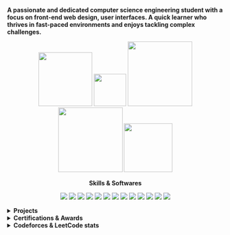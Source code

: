 <p><b>A passionate and dedicated computer science engineering student with a focus on front-end web design, user interfaces. A quick learner who thrives in fast-paced environments and enjoys tackling complex challenges.</b></p>

<!-- Image Sheilds Section -->

<div align="center">
  <p>
    <a href="https://stackoverflow.com/users/21026575/tahsin-hasib"><img src="https://img.shields.io/badge/-Stackoverflow-FE7A16?style=flat&logo=stack-overflow&logoColor=white" width="125px"></a>
    <a href="https://www.reddit.com/user/TahsinHasib"><img src="https://img.shields.io/badge/Reddit-%23FF4500.svg?style=flat&logo=Reddit&logoColor=white" width="75px"></a>
    <a href="https://codeforces.com/profile/tahsinhasib"><img src="https://codeforces-readme-stats.vercel.app/api/badge?username=tahsinhasib" width="150px"></a>
    <a href="https://leetcode.com/tahsinhasib/"><img src="https://img.shields.io/badge/dynamic/json?style=flat&labelColor=black&color=%23ffa116&label=Solved&query=solvedOverTotal&url=https%3A%2F%2Fleetcode-badge.vercel.app%2Fapi%2Fusers%2Ftahsinhasib&logo=leetcode&logoColor=yellow" width="150px"></a>
    <a href="https://www.hackerrank.com/tahsinhasib"><img src="https://img.shields.io/badge/-Hackerrank-2EC866?style=flat&logo=HackerRank&logoColor=white" width="113px"></a>
  </p>
</div>


<!-- Skills & Softwares Section -->

<div align="center">
  <p><b>Skills & Softwares</b></p>
  <p>
  <img src="https://skillicons.dev/icons?i=c" /><img>
  <img src="https://skillicons.dev/icons?i=cpp" />
  <img src="https://skillicons.dev/icons?i=java" />
  <img src="https://skillicons.dev/icons?i=cs" />
  <img src="https://skillicons.dev/icons?i=html" />
  <img src="https://skillicons.dev/icons?i=css" />
  <img src="https://skillicons.dev/icons?i=python" />
  <img src="https://skillicons.dev/icons?i=vscode" />
  <img src="https://skillicons.dev/icons?i=visualstudio" />
  <img src="https://skillicons.dev/icons?i=figma" />
  <img src="https://skillicons.dev/icons?i=git" />
  <img src="https://skillicons.dev/icons?i=mysql" />
  <img src="https://skillicons.dev/icons?i=ps" />
</p>
</div>


<!-- Projects Section -->

<details>
  <summary><b>Projects</b></summary>
  <ul type="disc">
    <li><i>Portfolio website <a href="https://tahsinhasib.github.io/Disha-Portfolio/">Disha's Portfolio Website</a></i></li>
    <li><i>Exhibit (an event organization windows application using WinForm) <a href="https://github.com/tahsinhasib/Exhibit">Exhibit</a></i></li>
  </ul>
</details>



<!-- Certificates Section -->

<details>
  <summary><b>Certifications & Awards</b></summary>
  <ul type="disc">
    <li><i>Academic award at American International University - Bangladesh <a href="https://www.linkedin.com/feed/update/urn:li:activity:7091769365016039424/">Dean's List Award</a></i></li>
    <li><i>Computer hardware and software <a href="https://www.credly.com/badges/a4194921-7625-407c-93e7-48d55fdda832/linked_in_profile">IT Essentials issued by CISCO</a></i></li>
    <li><i>Intro to Machine Learning <a href="https://www.kaggle.com/learn/certification/tahsinhasib/intro-to-machine-learning">Intro to Machine Learning by Kaggle</a></i></li>
  </ul>
</details>



<!-- Codeforces, Leetcode Status -->

<details>
  <summary><b>Codeforces & LeetCode stats</b></summary>
    <ul type="none" align="center">
      <li><br></li>
      <li>
        <p><a href="https://codeforces.com/profile/tahsinhasib"><img width="380px" src="https://codeforces-readme-stats.vercel.app/api/card?username=tahsinhasib&theme=dark"/></a> <a href="https://github.com/tahsinhasib"><img src = "https://github-readme-stats.vercel.app/api/top-langs/?username=tahsinhasib&show_icons=true&theme=github_dark&count_private=true&hide_border=false&layout=donut&langs_count=15&hide=plsql" width="365px"></a></p>
      </li>
      <li>
        <p><a href="https://leetcode.com/tahsinhasib/"><img src = "https://leetcard.jacoblin.cool/tahsinhasib?ext=heatmap"></a></p>
      </li>
    </ul>
</details>



